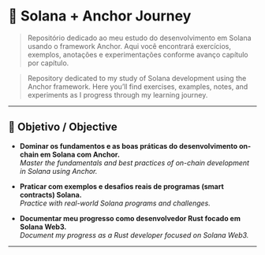 # 📘 Solana + Anchor Journey

> Repositório dedicado ao meu estudo do desenvolvimento em Solana usando o framework Anchor.
> Aqui você encontrará exercícios, exemplos, anotações e experimentações conforme avanço capítulo por capítulo.

> Repository dedicated to my study of Solana development using the Anchor framework.
> Here you’ll find exercises, examples, notes, and experiments as I progress through my learning journey.

---

## 🧭 Objetivo / Objective

- **Dominar os fundamentos e as boas práticas do desenvolvimento on-chain em Solana com Anchor.**  
  *Master the fundamentals and best practices of on-chain development in Solana using Anchor.*

- **Praticar com exemplos e desafios reais de programas (smart contracts) Solana.**  
  *Practice with real-world Solana programs and challenges.*

- **Documentar meu progresso como desenvolvedor Rust focado em Solana Web3.**  
  *Document my progress as a Rust developer focused on Solana Web3.*

---
